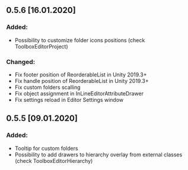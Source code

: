## 0.5.6 [16.01.2020]

### Added:
- Possibility to customize folder icons positions (check ToolboxEditorProject)

### Changed:
- Fix footer position of ReorderableList in Unity 2019.3+
- Fix handle position of ReorderableList in Unity 2019.3+
- Fix custom folders scalling 
- Fix object assignment in InLineEditorAttributeDrawer
- Fix settings reload in Editor Settings window

## 0.5.5 [09.01.2020]

### Added:
- Tooltip for custom folders
- Possibility to add drawers to hierarchy overlay from external classes (check ToolboxEditorHierarchy)